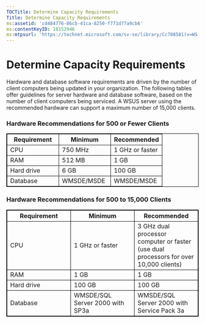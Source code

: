 ```yaml
---
TOCTitle: Determine Capacity Requirements
Title: Determine Capacity Requirements
ms:assetid: 'cd484776-86cb-41ca-8250-f771d77a9cb6'
ms:contentKeyID: 18152946
ms:mtpsurl: 'https://technet.microsoft.com/sv-se/library/Cc708581(v=WS.10)'
---
```


Determine Capacity Requirements
===============================

Hardware and database software requirements are driven by the number of client computers being updated in your organization. The following tables offer guidelines for server hardware and database software, based on the number of client computers being serviced. A WSUS server using the recommended hardware can support a maximum number of 15,000 clients.

### Hardware Recommendations for 500 or Fewer Clients

 
<table style="border:1px solid black;">
<colgroup>
<col width="33%" />
<col width="33%" />
<col width="33%" />
</colgroup>
<thead>
<tr class="header">
<th style="border:1px solid black;" >Requirement</th>
<th style="border:1px solid black;" >Minimum</th>
<th style="border:1px solid black;" >Recommended</th>
</tr>
</thead>
<tbody>
<tr class="odd">
<td style="border:1px solid black;">CPU</td>
<td style="border:1px solid black;">750 MHz</td>
<td style="border:1px solid black;">1 GHz or faster</td>
</tr>
<tr class="even">
<td style="border:1px solid black;">RAM</td>
<td style="border:1px solid black;">512 MB</td>
<td style="border:1px solid black;">1 GB</td>
</tr>
<tr class="odd">
<td style="border:1px solid black;">Hard drive</td>
<td style="border:1px solid black;">6 GB</td>
<td style="border:1px solid black;">100 GB</td>
</tr>
<tr class="even">
<td style="border:1px solid black;">Database</td>
<td style="border:1px solid black;">WMSDE/MSDE</td>
<td style="border:1px solid black;">WMSDE/MSDE</td>
</tr>
</tbody>
</table>
  
### Hardware Recommendations for 500 to 15,000 Clients

 
<table style="border:1px solid black;">
<colgroup>
<col width="33%" />
<col width="33%" />
<col width="33%" />
</colgroup>
<thead>
<tr class="header">
<th style="border:1px solid black;" >Requirement</th>
<th style="border:1px solid black;" >Minimum</th>
<th style="border:1px solid black;" >Recommended</th>
</tr>
</thead>
<tbody>
<tr class="odd">
<td style="border:1px solid black;">CPU</td>
<td style="border:1px solid black;">1 GHz or faster</td>
<td style="border:1px solid black;">3 GHz dual processor computer or faster (use dual processors for over 10,000 clients)</td>
</tr>
<tr class="even">
<td style="border:1px solid black;">RAM</td>
<td style="border:1px solid black;">1 GB</td>
<td style="border:1px solid black;">1 GB</td>
</tr>
<tr class="odd">
<td style="border:1px solid black;">Hard drive</td>
<td style="border:1px solid black;">100 GB</td>
<td style="border:1px solid black;">100 GB</td>
</tr>
<tr class="even">
<td style="border:1px solid black;">Database</td>
<td style="border:1px solid black;">WMSDE/SQL Server 2000 with SP3a</td>
<td style="border:1px solid black;">WMSDE/SQL Server 2000 with Service Pack 3a</td>
</tr>
</tbody>
</table>
